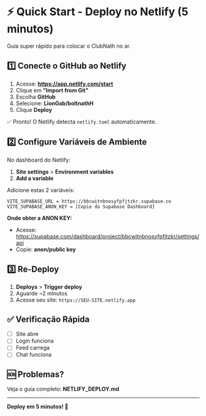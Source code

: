 # ⚡ Quick Start - Deploy no Netlify (5 minutos)

Guia super rápido para colocar o ClubNath no ar.

## 1️⃣ Conecte o GitHub ao Netlify

1. Acesse: **https://app.netlify.com/start**
2. Clique em **"Import from Git"**
3. Escolha **GitHub**
4. Selecione: **LionGab/boltnathH**
5. Clique **Deploy**

✅ Pronto! O Netlify detecta `netlify.toml` automaticamente.

## 2️⃣ Configure Variáveis de Ambiente

No dashboard do Netlify:

1. **Site settings** > **Environment variables**
2. **Add a variable**

Adicione estas 2 variáveis:

```
VITE_SUPABASE_URL = https://bbcwitnbnosyfpfjtzkr.supabase.co
VITE_SUPABASE_ANON_KEY = [Copie do Supabase Dashboard]
```

**Onde obter a ANON KEY:**
- Acesse: https://supabase.com/dashboard/project/bbcwitnbnosyfpfjtzkr/settings/api
- Copie: **anon/public key**

## 3️⃣ Re-Deploy

1. **Deploys** > **Trigger deploy**
2. Aguarde ~2 minutos
3. Acesse seu site: `https://SEU-SITE.netlify.app`

## ✅ Verificação Rápida

- [ ] Site abre
- [ ] Login funciona
- [ ] Feed carrega
- [ ] Chat funciona

## 🆘 Problemas?

Veja o guia completo: **NETLIFY_DEPLOY.md**

---

**Deploy em 5 minutos! 🚀**

